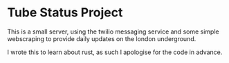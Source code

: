 # Tube Status Project

This is a small server, using the twilio messaging service and some simple webscraping to provide daily updates on the london underground.

I wrote this to learn about rust, as such I apologise for the code in advance.
